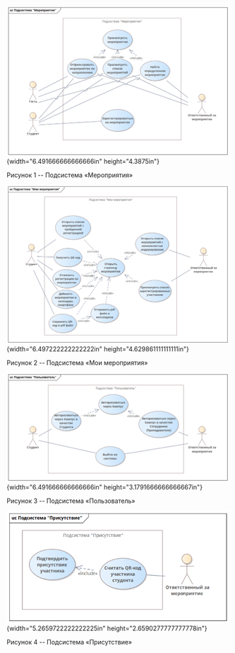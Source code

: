 ![](vertopal_33b0f098d43e40bea73b2afdf0fc8bfe/media/image1.png){width="6.491666666666666in"
height="4.3875in"}

Рисунок 1 -- Подсистема «Мероприятия»

![](vertopal_33b0f098d43e40bea73b2afdf0fc8bfe/media/image2.png){width="6.497222222222222in"
height="4.629861111111111in"}

Рисунок 2 -- Подсистема «Мои мероприятия»

![](vertopal_33b0f098d43e40bea73b2afdf0fc8bfe/media/image3.png){width="6.491666666666666in"
height="3.1791666666666667in"}

Рисунок 3 -- Подсистема «Пользователь»

![](vertopal_33b0f098d43e40bea73b2afdf0fc8bfe/media/image4.png){width="5.2659722222222225in"
height="2.6590277777777778in"}

Рисунок 4 -- Подсистема «Присутствие»
